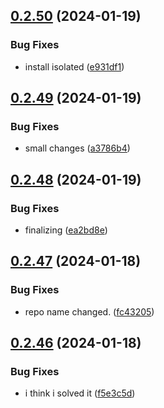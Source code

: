 ## [0.2.50](https://github.com/Energy-Control-no/fleet-flows-autoinstaller/compare/v0.2.49...v0.2.50) (2024-01-19)


### Bug Fixes

* install isolated ([e931df1](https://github.com/Energy-Control-no/fleet-flows-autoinstaller/commit/e931df1beab4ff269a51662d11cb3bc2eb86f7e3))



## [0.2.49](https://github.com/Energy-Control-no/fleet-flows-autoinstaller/compare/v0.2.48...v0.2.49) (2024-01-19)


### Bug Fixes

* small changes ([a3786b4](https://github.com/Energy-Control-no/fleet-flows-autoinstaller/commit/a3786b4b3324c9812339c4fcb2b18cb8b51dc8d9))



## [0.2.48](https://github.com/Energy-Control-no/fleet-flows-autoinstaller/compare/v0.2.47...v0.2.48) (2024-01-19)


### Bug Fixes

* finalizing ([ea2bd8e](https://github.com/Energy-Control-no/fleet-flows-autoinstaller/commit/ea2bd8e5310a68dc199b17254c5770723c855279))



## [0.2.47](https://github.com/Energy-Control-no/fleet-flows-autoinstaller/compare/v0.2.46...v0.2.47) (2024-01-18)


### Bug Fixes

* repo name changed. ([fc43205](https://github.com/Energy-Control-no/fleet-flows-autoinstaller/commit/fc432052c4bedb21ab8fd8a6f5e5b50b6d831c90))



## [0.2.46](https://github.com/Energy-Control-no/fleet-flows-autoinstaller/compare/v0.2.45...v0.2.46) (2024-01-18)


### Bug Fixes

* i think i solved it ([f5e3c5d](https://github.com/Energy-Control-no/fleet-flows-autoinstaller/commit/f5e3c5d0ddbc269de65b43a0a5d6ca695df07558))



